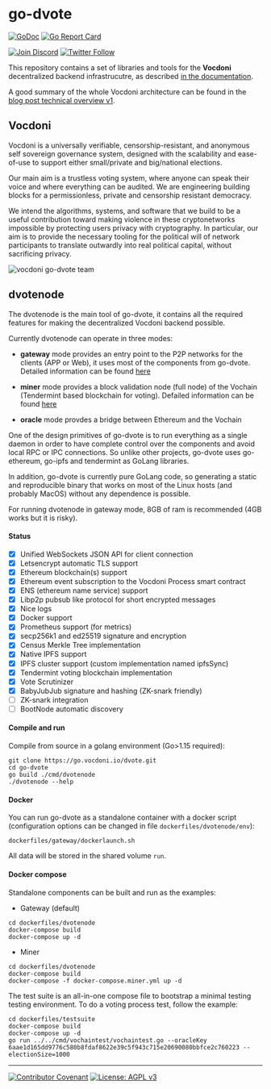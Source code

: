 # go-dvote

[![GoDoc](https://godoc.org/go.vocdoni.io/dvote?status.svg)](https://godoc.org/go.vocdoni.io/dvote)
[![Go Report Card](https://goreportcard.com/badge/github.com/ethereum/go-ethereum)](https://goreportcard.com/report/go.vocdoni.io/dvote)

[![Join Discord](https://img.shields.io/badge/discord-join%20chat-blue.svg)](https://discord.gg/4hKeArDaU2)
[![Twitter Follow](https://img.shields.io/twitter/follow/vocdoni.svg?style=social&label=Follow)](https://twitter.com/vocdoni)

This repository contains a set of libraries and tools for the **Vocdoni** decentralized backend infrastrucutre, as described [in the documentation](http://vocdoni.io/docs/#/).

A good summary of the whole Vocdoni architecture can be found in the [blog post technical overview v1](https://blog.vocdoni.io/vocdoni-technical-overview-v1/).

## Vocdoni

Vocdoni is a universally verifiable, censorship-resistant, and anonymous self sovereign governance system, designed with the scalability and ease-of-use to support either small/private and big/national elections.

Our main aim is a trustless voting system, where anyone can speak their voice and where everything can be audited. We are engineering building blocks for a permissionless, private and censorship resistant democracy.

We intend the algorithms, systems, and software that we build to be a useful contribution toward making violence in these cryptonetworks impossible by protecting users privacy with cryptography. In particular, our aim is to provide the necessary tooling for the political will of network participants to translate outwardly into real political capital, without sacrificing privacy.

![vocdoni go-dvote team](https://assets.gitlab-static.net/uploads/-/system/project/avatar/12677379/go-dvote.png)

## dvotenode

The dvotenode is the main tool of go-dvote, it contains all the required features for making the decentralized Vocdoni backend possible.

Currently dvotenode can operate in three modes:

- **gateway** mode provides an entry point to the P2P networks for the clients (APP or Web), it uses most of the components from go-dvote. Detailed information can be found [here](https://vocdoni.io/docs/#/architecture/components/gateway)

- **miner** mode provides a block validation node (full node) of the Vochain (Tendermint based blockchain for voting). Defailed information can be found [here](https://vocdoni.io/docs/#/architecture/components/vochain)
- **oracle** mode provdes a bridge between Ethereum and the Vochain

One of the design primitives of go-dvote is to run everything as a single daemon in order to have complete control over the components and avoid local RPC or IPC connections. So unlike other projects, go-dvote uses go-ethereum, go-ipfs and tendermint as GoLang libraries.

In addition, go-dvote is currently pure GoLang code, so generating a static and reproducible binary that works on most of the Linux hosts (and probably MacOS) without any dependence is possible.

For running dvotenode in gateway mode, 8GB of ram is recommended (4GB works but it is risky).

#### Status

- [x] Unified WebSockets JSON API for client connection
- [x] Letsencrypt automatic TLS support
- [x] Ethereum blockchain(s) support
- [x] Ethereum event subscription to the Vocdoni Process smart contract
- [x] ENS (ethereum name service) support
- [x] Libp2p pubsub like protocol for short encrypted messages
- [x] Nice logs
- [x] Docker support
- [x] Prometheus support (for metrics)
- [x] secp256k1 and ed25519 signature and encryption
- [x] Census Merkle Tree implementation
- [x] Native IPFS support
- [x] IPFS cluster support (custom implementation named ipfsSync)
- [x] Tendermint voting blockchain implementation
- [x] Vote Scrutinizer
- [x] BabyJubJub signature and hashing (ZK-snark friendly)
- [ ] ZK-snark integration
- [ ] BootNode automatic discovery

#### Compile and run

Compile from source in a golang environment (Go>1.15 required):

```
git clone https://go.vocdoni.io/dvote.git
cd go-dvote
go build ./cmd/dvotenode
./dvotenode --help
```

#### Docker

You can run go-dvote as a standalone container with a docker script (configuration options can be changed in file `dockerfiles/dvotenode/env`):

```
dockerfiles/gateway/dockerlaunch.sh
```

All data will be stored in the shared volume `run`.

#### Docker compose

Standalone components can be built and run as the examples:

- Gateway (default)

```
cd dockerfiles/dvotenode
docker-compose build
docker-compose up -d
```

- Miner

```
cd dockerfiles/dvotenode
docker-compose build
docker-compose -f docker-compose.miner.yml up -d
```

The test suite is an all-in-one compose file to bootstrap a minimal testing testing environment. To do a voting process test, follow the example:

```
cd dockerfiles/testsuite
docker-compose build
docker-compose up -d
go run ../../cmd/vochaintest/vochaintest.go --oracleKey 6aae1d165dd9776c580b8fdaf8622e39c5f943c715e20690080bbfce2c760223 --electionSize=1000
```

---

[![Contributor Covenant](https://img.shields.io/badge/Contributor%20Covenant-v1.4%20adopted-ff69b4.svg)](code-of-conduct.md) [![License: AGPL v3](https://img.shields.io/badge/License-AGPL%20v3-blue.svg)](https://www.gnu.org/licenses/agpl-3.0)
